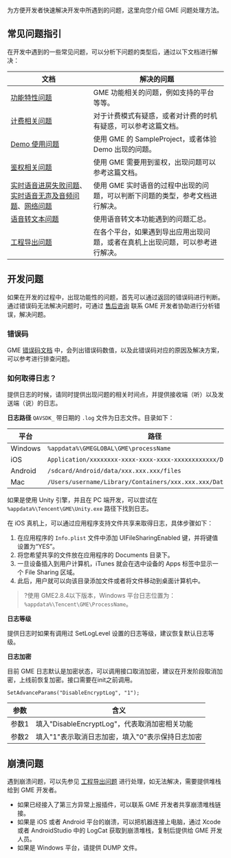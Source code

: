 为方便开发者快速解决开发中所遇到的问题，这里向您介绍 GME 问题处理方法。

## 常见问题指引
在开发中遇到的一些常见问题，可以分析下问题的类型后，通过以下文档进行解决：

|文档|解决的问题|
|---|----|
|[功能特性问题](https://cloud.tencent.com/document/product/607/51458)|GME 功能相关的问题，例如支持的平台等等。|
|[计费相关问题](https://cloud.tencent.com/document/product/607/51459)|对于计费模式有疑惑，或者对计费的时机有疑惑，可以参考这篇文档。|
|[Demo 使用问题](https://cloud.tencent.com/document/product/607/51456)|使用 GME 的 SampleProject，或者体验 Demo 出现的问题。|
|[鉴权相关问题](https://cloud.tencent.com/document/product/607/51460)|使用 GME 需要用到鉴权，出现问题可以参考这篇文档。|
|[实时语音进房失败问题](https://cloud.tencent.com/document/product/607/51462)、[实时语音无声及音频问题](https://cloud.tencent.com/document/product/607/51463)、[网络问题](https://cloud.tencent.com/document/product/607/51464)|使用 GME 实时语音的过程中出现的问题，可以判断下问题的类型，参考文档进行解决。|
|[语音转文本问题](https://cloud.tencent.com/document/product/607/51466)|使用语音转文本功能遇到的问题汇总。|
|[工程导出问题](https://cloud.tencent.com/document/product/607/51457)|在各个平台，如果遇到导出应用出现问题，或者在真机上出现问题，可以参考进行解决。|


## 开发问题

如果在开发的过程中，出现功能性的问题，首先可以通过返回的错误码进行判断。通过错误码无法解决问题时，可通过 [售后咨询](https://cloud.tencent.com/act/event/Online_service) 联系 GME 开发者协助进行分析错误，解决问题。


### 错误码

GME [错误码文档](https://cloud.tencent.com/document/product/607/15173) 中，会列出错误码数值，以及此错误码对应的原因及解决方案，可以参考进行排查问题。


### 如何取得日志？

提供日志的时候，请同时提供出现问题的相关时间点，并提供接收端（听）以及发送端（说）的日志。

**日志路径**
`QAVSDK_` 带日期的 `.log` 文件为日志文件。目录如下：

| 平台    | 路径                                                         |
| ------- | ------------------------------------------------------------ |
| Windows | `%appdata%\GMEGLOBAL\GME\processName`                            |
| iOS     | `Application/xxxxxxxx-xxxx-xxxx-xxxx-xxxxxxxxxxxx/Documents`   |
| Android | `/sdcard/Android/data/xxx.xxx.xxx/files`                       |
| Mac     | `/Users/username/Library/Containers/xxx.xxx.xxx/Data/Documents` |

如果是使用 Unity 引擎，并且在 PC 端开发，可以尝试在 `%appdata%\Tencent\GME\Unity.exe` 路径下找到日志。

在 iOS 真机上，可以通过应用程序支持文件共享来取得日志，具体步骤如下：
1. 在应用程序的 `Info.plist` 文件中添加 UIFileSharingEnabled 键，并将键值设置为“YES”。
2. 将您希望共享的文件放在应用程序的 Documents 目录下。
3. 一旦设备插入到用户计算机，iTunes 就会在选中设备的 Apps 标签中显示一个 File Sharing 区域。
4. 此后，用户就可以向该目录添加文件或者将文件移动到桌面计算机中。

>?使用 GME2.8.4以下版本，Windows 平台日志位置为：`%appdata%\Tencent\GME\ProcessName`。

**日志等级**

提供日志时如果有调用过 SetLogLevel 设置的日志等级，建议恢复默认日志等级。


**日志加密**

目前 GME 日志默认是加密状态，可以调用接口取消加密，建议在开发阶段取消加密，上线前恢复加密。接口需要在init之前调用。

```
SetAdvanceParams("DisableEncryptLog", "1");
```

|参数|含义|
|--|--|
|参数1|填入"DisableEncryptLog"，代表取消加密相关功能|
|参数2|填入"1"表示取消日志加密，填入"0"表示保持日志加密|


## 崩溃问题


遇到崩溃问题，可以先参见 [工程导出问题](https://cloud.tencent.com/document/product/607/51457) 进行处理，如无法解决，需要提供堆栈给到 GME 开发者。
- 如果已经接入了第三方异常上报插件，可以联系 GME 开发者共享崩溃堆栈链接。
- 如果是 iOS 或者 Android 平台的崩溃，可以把机器连接上电脑，通过 Xcode 或者 AndroidStudio 中的 LogCat 获取到崩溃堆栈，复制后提供给 GME 开发人员。
- 如果是 Windows 平台，请提供 DUMP 文件。
